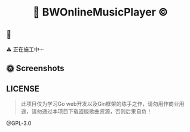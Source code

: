 <h1 align="center">🎷 BWOnlineMusicPlayer ©</p>

## 💌
⚠ 正在施工中···

## 🌞 Screenshots

## LICENSE
>此项目仅为学习Go web开发以及Gin框架的练手之作，请勿用作商业用途，请勿通过本项目下载盗版歌曲资源，否则后果自负！

@GPL-3.0

